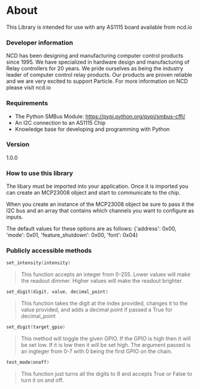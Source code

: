 # About

This Library is intended for use with any AS1115 board available from ncd.io

### Developer information
NCD has been designing and manufacturing computer control products since 1995.  We have specialized in hardware design and manufacturing of Relay controllers for 20 years.  We pride ourselves as being the industry leader of computer control relay products.  Our products are proven reliable and we are very excited to support Particle.  For more information on NCD please visit ncd.io

### Requirements
- The Python SMBus Module: https://pypi.python.org/pypi/smbus-cffi/
- An I2C connection to an AS1115 Chip
- Knowledge base for developing and programming with Python

### Version
1.0.0

### How to use this library

The libary must be imported into your application. Once it is imported you can create an MCP23008 object and start to communicate to the chip.

When you create an instance of the MCP23008 object be sure to pass it the I2C bus and an array that contains which channels you want to configure as inputs.

The default values for these options are as follows:
{'address': 0x00, 'mode': 0x01, 'feature_shutdown': 0x00, 'font': 0x04}

### Publicly accessible methods
```cpp
set_intensity(intensity)
```
>This function accepts an integer from 0-255. Lower values will make the readout dimmer. Higher values will make the readout brighter.


```cpp
set_digit(digit, value, decimal_point)
```
>This function takes the digit at the index provided, changes it to the value provided, and adds a decimal point if passed a True for decimal_point


```cpp
set_digit(target_gpio)
```
>This method will toggle the given GPIO. If the GPIO is high then it will be set low. If it is low then it will be set high.
>The argument passed is an ingteger from 0-7 with 0 being the first GPIO on the chain.


```cpp
test_mode(onoff)
```
>This function just turns all the digits to 8 and accepts True or False to turn it on and off.
